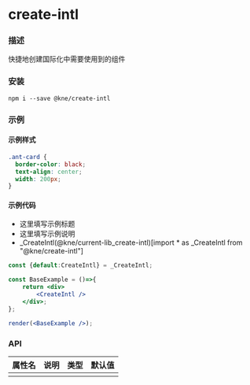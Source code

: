 
# create-intl


### 描述

快捷地创建国际化中需要使用到的组件


### 安装

```shell
npm i --save @kne/create-intl
```

### 示例


#### 示例样式

```scss
.ant-card {
  border-color: black;
  text-align: center;
  width: 200px;
}
```

#### 示例代码

- 这里填写示例标题
- 这里填写示例说明
- _CreateIntl(@kne/current-lib_create-intl)[import * as _CreateIntl from "@kne/create-intl"]

```jsx
const {default:CreateIntl} = _CreateIntl;

const BaseExample = ()=>{
    return <div>
        <CreateIntl />
    </div>;
};

render(<BaseExample />);

```


### API

| 属性名 | 说明 | 类型 | 默认值 |
|-----|----|----|-----|
|     |    |    |     |

